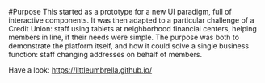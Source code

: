 #Purpose
This started as a prototype for a new UI paradigm, full of interactive components.  It was then adapted to a particular challenge of a Credit Union: staff using tablets at neighborhood financial centers, helping members in line, if their needs were simple.  The purpose was both to demonstrate the platform itself, and how it could solve a single business function:  staff changing addresses on behalf of members.

Have a look: https://littleumbrella.github.io/